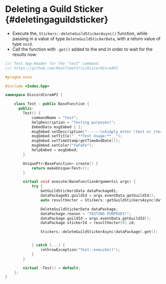 Deleting a Guild Sticker {#deletingaguildsticker}
============
- Execute the, `Stickers::deleteGuildStickerAsync()` function, while passing in a value of type `DeleteGuildStickerData`, with a return value of type `void`.
- Call the function with `.get()` added to the end in order to wait for the results now.

```cpp
/// Test.hpp-Header for the "test" command.
/// https://github.com/RealTimeChris/DiscordCoreAPI

#pragma once

#include <Index.hpp>

namespace DiscordCoreAPI {

	class Test : public BaseFunction {
	  public:
		Test() {
			commandName = "test";
			helpDescription = "Testing purposes!";
			EmbedData msgEmbed { };
			msgEmbed.setDescription("------\nSimply enter !test or /test!\n------");
			msgEmbed.setTitle("__**Test Usage:**__");
			msgEmbed.setTimeStamp(getTimeAndDate());
			msgEmbed.setColor("FeFeFe");
			helpEmbed = msgEmbed;
		}

		UniquePtr<BaseFunction> create() {
			return makeUnique<Test>();
		}

		virtual void execute(BaseFunctionArguments& args) {
			try {
				GetGuildStickersData dataPackage01;
				dataPackage01.guildId = args.eventData.getGuildId();
				auto resultVector = Stickers::getGuildStickersAsync(dataPackage01).get();

				DeleteGuildStickerData dataPackage;
				dataPackage.reason = "TESTING PURPOSES!";
				dataPackage.guildId = args.eventData.getGuildId();
				dataPackage.stickerId = resultVector[0].id;

				Stickers::deleteGuildStickerAsync(dataPackage).get();


			} catch (...) {
				rethrowException("Test::execute()");
			}
		}

		virtual ~Test() = default;
	};
}
```
